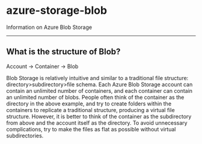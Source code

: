 # azure-storage-blob
Information on Azure Blob Storage

-------
What is the structure of Blob?
-------

Account → Container → Blob

Blob Storage is relatively intuitive and similar to a traditional file structure: directory>subdirectory>file schema. Each Azure Blob Storage account can contain an unlimited number of containers, and each container can contain an unlimited number of blobs. People often think of the container as the directory in the above example, and try to create folders within the containers to replicate a traditional structure, producing a virtual file structure. However, it is better to think of the container as the subdirectory from above and the account itself as the directory. To avoid unnecessary complications, try to make the files as flat as possible without virtual subdirectories.
